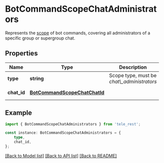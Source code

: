 # BotCommandScopeChatAdministrators

Represents the [scope](https://core.telegram.org/bots/api/#botcommandscope) of bot commands, covering all administrators of a specific group or supergroup chat.

## Properties

Name | Type | Description | Notes
------------ | ------------- | ------------- | -------------
**type** | **string** | Scope type, must be *chat\\_administrators* | [default to 'chat_administrators']
**chat_id** | [**BotCommandScopeChatChatId**](BotCommandScopeChatChatId.md) |  | [default to undefined]

## Example

```typescript
import { BotCommandScopeChatAdministrators } from 'tele_rest';

const instance: BotCommandScopeChatAdministrators = {
    type,
    chat_id,
};
```

[[Back to Model list]](../README.md#documentation-for-models) [[Back to API list]](../README.md#documentation-for-api-endpoints) [[Back to README]](../README.md)
